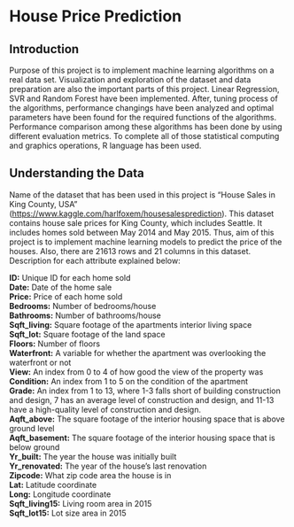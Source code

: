 # House Price Prediction

## Introduction 

Purpose of this project is to implement machine learning algorithms on a real data set. Visualization and exploration of the dataset and data preparation are also the important parts of this project. Linear Regression, SVR and Random Forest have been implemented. After, tuning process of the algorithms, performance changings have been analyzed and optimal parameters have been found for the required functions of the algorithms. Performance comparison among these algorithms has been done by using different evaluation metrics. To complete all of those statistical computing and graphics operations, R language has been used.

## Understanding the Data

Name of the dataset that has been used in this project is “House Sales in King County, USA” (https://www.kaggle.com/harlfoxem/housesalesprediction). This dataset contains house sale prices for King County, which includes Seattle. It includes homes sold between May 2014 and May 2015. Thus, aim of this project is to implement machine learning models to predict the price of the houses. Also, there are 21613 rows and 21 columns in this dataset. Description for each attribute explained below:

**ID:** Unique ID for each home sold <br>
**Date:** Date of the home sale <br>
**Price:** Price of each home sold <br>
**Bedrooms:** Number of bedrooms/house <br>
**Bathrooms:**  Number of bathrooms/house <br>
**Sqft_living:** Square footage of the apartments interior living space <br>
**Sqft_lot:** Square footage of the land space <br>
**Floors:** Number of floors <br>
**Waterfront:** A variable for whether the apartment was overlooking the waterfront or not <br>
**View:** An index from 0 to 4 of how good the view of the property was <br>
**Condition:** An index from 1 to 5 on the condition of the apartment <br>
**Grade:** An index from 1 to 13, where 1-3 falls short of building construction and design, 7 has an average level of construction and design, and 11-13 have a high-quality level of construction and design. <br>
**Aqft_above:** The square footage of the interior housing space that is above ground level <br>
**Aqft_basement:** The square footage of the interior housing space that is below ground <br>
**Yr_built:** The year the house was initially built <br>
**Yr_renovated:** The year of the house’s last renovation <br>
**Zipcode:** What zip code area the house is in <br>
**Lat:** Latitude coordinate <br>
**Long:** Longitude coordinate <br>
**Sqft_living15:** Living room area in 2015 <br>
**Sqft_lot15:** Lot size area in 2015 <br>
